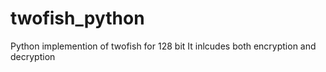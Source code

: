 # twofish_python
Python implemention of twofish for 128 bit
It inlcudes both encryption and decryption
